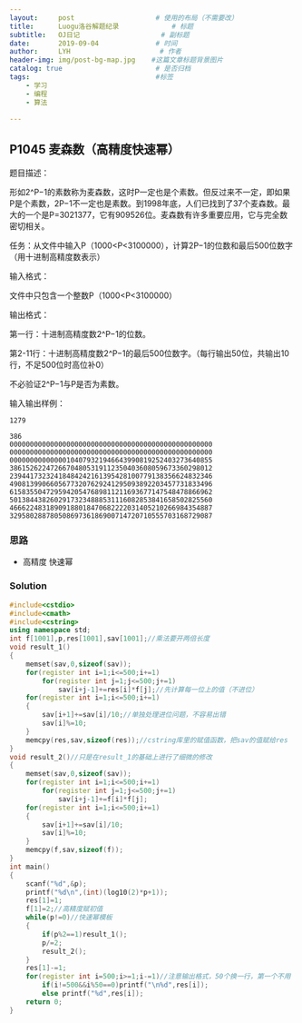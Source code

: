 ```yaml
---
layout:     post                    # 使用的布局（不需要改）
title:      Luogu洛谷解题纪录	           	# 标题 
subtitle:   OJ日记					# 副标题
date:       2019-09-04              # 时间
author:     LYH                      # 作者
header-img: img/post-bg-map.jpg    #这篇文章标题背景图片
catalog: true                       # 是否归档
tags:                               #标签
    - 学习
    - 编程
    - 算法

---
```


## P1045 麦森数（高精度快速幂）

题目描述：

形如2^P−1的素数称为麦森数，这时P一定也是个素数。但反过来不一定，即如果P是个素数，2P−1不一定也是素数。到1998年底，人们已找到了37个麦森数。最大的一个是P=3021377，它有909526位。麦森数有许多重要应用，它与完全数密切相关。

任务：从文件中输入P（1000<P<3100000），计算2P−1的位数和最后500位数字（用十进制高精度数表示）

输入格式：

文件中只包含一个整数P（1000<P<3100000）

输出格式：

第一行：十进制高精度数2^P−1的位数。

第2-11行：十进制高精度数2^P−1的最后500位数字。（每行输出50位，共输出10行，不足500位时高位补0）

不必验证2^P−1与P是否为素数。

输入输出样例：

```
1279

386
00000000000000000000000000000000000000000000000000
00000000000000000000000000000000000000000000000000
00000000000000104079321946643990819252403273640855
38615262247266704805319112350403608059673360298012
23944173232418484242161395428100779138356624832346
49081399066056773207629241295093892203457731833496
61583550472959420547689811211693677147548478866962
50138443826029173234888531116082853841658502825560
46662248318909188018470682222031405210266984354887
32958028878050869736186900714720710555703168729087
```

### 思路

* 高精度 快速幂


### Solution

```c++
#include<cstdio>
#include<cmath>
#include<cstring>
using namespace std;
int f[1001],p,res[1001],sav[1001];//乘法要开两倍长度
void result_1()
{
    memset(sav,0,sizeof(sav));
    for(register int i=1;i<=500;i+=1)
        for(register int j=1;j<=500;j+=1)
            sav[i+j-1]+=res[i]*f[j];//先计算每一位上的值（不进位）
    for(register int i=1;i<=500;i+=1)
    {
        sav[i+1]+=sav[i]/10;//单独处理进位问题，不容易出错
        sav[i]%=10;
    }
    memcpy(res,sav,sizeof(res));//cstring库里的赋值函数，把sav的值赋给res
}
void result_2()//只是在result_1的基础上进行了细微的修改
{
    memset(sav,0,sizeof(sav));
    for(register int i=1;i<=500;i+=1)
        for(register int j=1;j<=500;j+=1)
            sav[i+j-1]+=f[i]*f[j];
    for(register int i=1;i<=500;i+=1)
    {
        sav[i+1]+=sav[i]/10;
        sav[i]%=10;
    }
    memcpy(f,sav,sizeof(f));
}
int main()
{
    scanf("%d",&p);
    printf("%d\n",(int)(log10(2)*p+1));
    res[1]=1;
    f[1]=2;//高精度赋初值
    while(p!=0)//快速幂模板
    {
        if(p%2==1)result_1();
        p/=2;
        result_2();
    }
    res[1]-=1;
    for(register int i=500;i>=1;i-=1)//注意输出格式，50个换一行，第一个不用
        if(i!=500&&i%50==0)printf("\n%d",res[i]);
        else printf("%d",res[i]);
    return 0;
}
```


